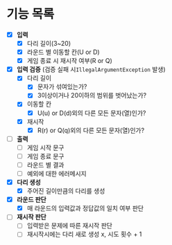 # 기능 목록

-[x] **입력**
    - [x] 다리 길이(3~20)
    - [x] 라운드 별 이동할 칸(U or D)
    - [x] 게임 종료 시 재시작 여부(R or Q)
-[x] **입력 검증** (검증 실패 시`IllegalArgumentException` 발생)
    - [x] 다리 길이
        - [x] 문자가 섞여있는가?
        - [x] 3이상이거나 20이하의 범위를 벗어났는가?
    - [x] 이동할 칸
        - [x] U(u) or D(d)외의 다른 모든 문자(열)인가?
    - [x] 재시작
        - [x] R(r) or Q(q)외의 다른 모든 문자(열)인가?
-[ ] **출력**
    - [ ] 게임 시작 문구
    - [ ] 게임 종료 문구
    - [ ] 라운드 별 결과
    - [ ] 예외에 대한 에러메시지
- [x] **다리 생성**
    - [x] 주어진 길이만큼의 다리를 생성
- [x] **라운드 판단**
    - [x] 매 라운드의 입력값과 정답값의 일치 여부 판단
- [ ] **재시작 판단**
    - [ ] 입력받은 문제에 따른 재시작 판단
    - [ ] 재시작시에는 다리 새로 생성 x, 시도 횟수 + 1
